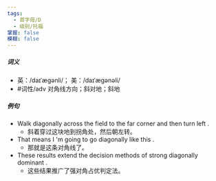 ```yaml
---
tags:
  - 首字母/D
  - 级别/托福
掌握: false
模糊: false
---
```

##### 词义
- 英：/daɪˈægənli/； 美：/daɪˈægənəli/
- #词性/adv  对角线方向；斜对地；斜地
##### 例句
- Walk diagonally across the field to the far corner and then turn left .
	- 斜着穿过这块地到拐角处，然后朝左转。
- That means I 'm going to go diagonally like this .
	- 那就是这条对角线了。
- These results extend the decision methods of strong diagonally dominant .
	- 这些结果推广了强对角占优判定法。
